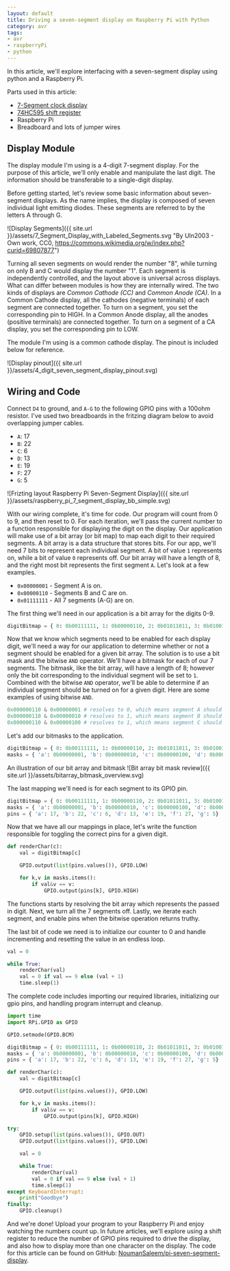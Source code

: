 ```yaml
---
layout: default
title: Driving a seven-segment display on Raspberry Pi with Python
category: avr
tags:
- avr
- raspberryPi
- python
---
```


In this article, we'll explore interfacing with a seven-segment display using python and a Raspberry Pi.

Parts used in this article:
- [7-Segment clock display](https://www.adafruit.com/product/865)
- [74HC595 shift register](https://www.adafruit.com/product/450)
- Raspberry Pi
- Breadboard and lots of jumper wires

## Display Module
The display module I'm using is a 4-digit 7-segment display. For the purpose of this article, we'll only enable and manipulate the last digit. The information should be transferable to a single-digit display.

Before getting started, let's review some basic information about seven-segment displays. As the name implies, the display is composed of seven individual light emitting diodes. These segments are referred to by the letters A through G.

![Display Segments]({{ site.url }}/assets/7_Segment_Display_with_Labeled_Segments.svg "By Uln2003 - Own work, CC0, https://commons.wikimedia.org/w/index.php?curid=69807877")

Turning all seven segments on would render the number "8", while turning on only B and C would display the number "1". Each segment is independently controlled, and the layout above is universal across displays. What can differ between modules is how they are internally wired. The two kinds of displays are *Common Cathode (CC)* and *Common Anode (CA)*. In a Common Cathode display, all the cathodes (negative terminals) of each segment are connected together. To turn on a segment, you set the corresponding pin to HIGH. In a Common Anode display, all the anodes (positive terminals) are connected together. To turn on a segment of a CA display, you set the corresponding pin to LOW.

The module I'm using is a common cathode display. The pinout is included below for reference.

![Display pinout]({{ site.url }}/assets/4_digit_seven_segment_display_pinout.svg)

## Wiring and Code
Connect `D4` to ground, and `A-G` to the following GPIO pins with a 100ohm resistor. I've used two breadboards in the fritzing diagram below to avoid overlapping jumper cables.
- `A`: 17
- `B`: 22
- `C`: 6
- `D`: 13
- `E`: 19
- `F`: 27
- `G`: 5

![Frizting layout Raspberry Pi Seven-Segment Display]({{ site.url }}/assets/raspberry_pi_7_segment_display_bb_simple.svg)

With our wiring complete, it's time for code. Our program will count from 0 to 9, and then reset to 0. For each iteration, we'll pass the current number to a function responsible for displaying the digit on the display. Our application will make use of a bit array (or bit map) to map each digit to their required segments. A bit array is a data structure that stores bits. For our app, we'll need 7 bits to represent each individual segment. A bit of value `1` represents on, while a bit of value `0` represents off. Our bit array will have a length of 8, and the right most bit represents the first segment `A`. Let's look at a few examples.

- `0x00000001` - Segment A is on.
- `0x00000110` - Segments B and C are on.
- `0x01111111` - All 7 segments (A-G) are on.

The first thing we'll need in our application is a bit array for the digits 0-9.

```python
digitBitmap = { 0: 0b00111111, 1: 0b00000110, 2: 0b01011011, 3: 0b01001111, 4: 0b01100110, 5: 0b01101101, 6: 0b01111101, 7: 0b00000111, 8: 0b01111111, 9: 0b01100111 }
```

Now that we know which segments need to be enabled for each display digit, we'll need a way for our application to determine whether or not a segment should be enabled for a given bit array. The solution is to use a bit mask and the bitwise `AND` operator. We'll have a bitmask for each of our 7 segments. The bitmask, like the bit array, will have a length of 8; however only the bit corresponding to the individual segment will be set to `1`. Combined with the bitwise `AND` operator, we'll be able to determine if an individual segment should be turned on for a given digit. Here are some examples of using bitwise `AND`.

```python
0x000000110 & 0x00000001 # resolves to 0, which means segment A should be off
0x000000110 & 0x00000010 # resolves to 1, which means segment B should be on
0x000000110 & 0x00000100 # resolves to 1, which means segment C should be on
```

Let's add our bitmasks to the application.

```python
digitBitmap = { 0: 0b00111111, 1: 0b00000110, 2: 0b01011011, 3: 0b01001111, 4: 0b01100110, 5: 0b01101101, 6: 0b01111101, 7: 0b00000111, 8: 0b01111111, 9: 0b01100111 }
masks = { 'a': 0b00000001, 'b': 0b00000010, 'c': 0b00000100, 'd': 0b00001000, 'e': 0b00010000, 'f': 0b00100000, 'g': 0b01000000 }
```

An illustration of our bit array and bitmask
![Bit array bit mask review]({{ site.url }}/assets/bitarray_bitmask_overview.svg)

The last mapping we'll need is for each segment to its GPIO pin.
```python
digitBitmap = { 0: 0b00111111, 1: 0b00000110, 2: 0b01011011, 3: 0b01001111, 4: 0b01100110, 5: 0b01101101, 6: 0b01111101, 7: 0b00000111, 8: 0b01111111, 9: 0b01100111 }
masks = { 'a': 0b00000001, 'b': 0b00000010, 'c': 0b00000100, 'd': 0b00001000, 'e': 0b00010000, 'f': 0b00100000, 'g': 0b01000000 }
pins = { 'a': 17, 'b': 22, 'c': 6, 'd': 13, 'e': 19, 'f': 27, 'g': 5}
```

Now that we have all our mappings in place, let's write the function responsible for toggling the correct pins for a given digit.

```python
def renderChar(c):
    val = digitBitmap[c]

    GPIO.output(list(pins.values()), GPIO.LOW)

    for k,v in masks.items():
        if val&v == v:
            GPIO.output(pins[k], GPIO.HIGH)
```
The functions starts by resolving the bit array which represents the passed in digit. Next, we turn all the 7 segments off. Lastly, we iterate each segment, and enable pins when the bitwise operation returns truthy.

The last bit of code we need is to initialize our counter to 0 and handle incrementing and resetting the value in an endless loop.

```python
val = 0

while True:
    renderChar(val)
    val = 0 if val == 9 else (val + 1)
    time.sleep(1)
```

The complete code includes importing our required libraries, initializing our gpio pins, and handling program interrupt and cleanup.

```python
import time
import RPi.GPIO as GPIO

GPIO.setmode(GPIO.BCM)

digitBitmap = { 0: 0b00111111, 1: 0b00000110, 2: 0b01011011, 3: 0b01001111, 4: 0b01100110, 5: 0b01101101, 6: 0b01111101, 7: 0b00000111, 8: 0b01111111, 9: 0b01100111 }
masks = { 'a': 0b00000001, 'b': 0b00000010, 'c': 0b00000100, 'd': 0b00001000, 'e': 0b00010000, 'f': 0b00100000, 'g': 0b01000000 }
pins = { 'a': 17, 'b': 22, 'c': 6, 'd': 13, 'e': 19, 'f': 27, 'g': 5}

def renderChar(c):
    val = digitBitmap[c]

    GPIO.output(list(pins.values()), GPIO.LOW)

    for k,v in masks.items():
        if val&v == v:
            GPIO.output(pins[k], GPIO.HIGH)

try:
    GPIO.setup(list(pins.values()), GPIO.OUT)
    GPIO.output(list(pins.values()), GPIO.LOW)

    val = 0

    while True:
        renderChar(val)
        val = 0 if val == 9 else (val + 1)
        time.sleep(1)
except KeyboardInterrupt:
    print("Goodbye")
finally:
    GPIO.cleanup()
```

And we're done! Upload your program to your Raspberry Pi and enjoy watching the numbers count up. In future articles, we'll explore using a shift register to reduce the number of GPIO pins required to drive the display, and also how to display more than one character on the display. The code for this article can be found on GitHub: [NoumanSaleem/pi-seven-segment-display](https://github.com/NoumanSaleem/pi-seven-segment-display/tree/master/simple).

